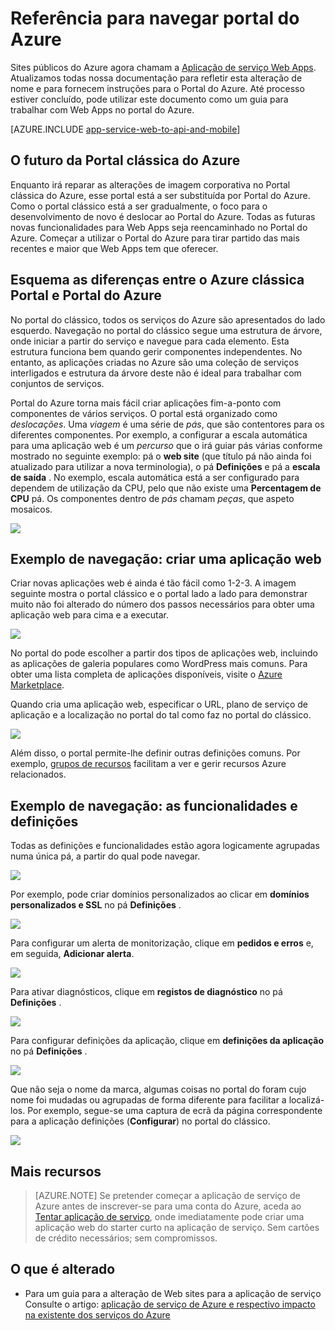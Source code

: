 <properties
    pageTitle="Referência para navegar portal do Azure"
    description="Obter informações sobre as experiências de utilizador diferentes para a aplicação de serviço Web entre o portal de gestão e o Portal do Azure"
    services="app-service"
    documentationCenter=""
    authors="jaime-espinosa"
    manager="wpickett"
    editor="jimbe"/>

<tags
    ms.service="app-service"
    ms.workload="na"
    ms.tgt_pltfrm="na"
    ms.devlang="na"
    ms.topic="article"
    ms.date="02/26/2016"
    ms.author="jaime-espinosa"/>

# <a name="reference-for-navigating-the-azure-portal"></a>Referência para navegar portal do Azure

Sites públicos do Azure agora chamam a [Aplicação de serviço Web Apps](http://go.microsoft.com/fwlink/?LinkId=529714). Atualizamos todas nossa documentação para refletir esta alteração de nome e para fornecem instruções para o Portal do Azure. Até processo estiver concluído, pode utilizar este documento como um guia para trabalhar com Web Apps no portal do Azure.

[AZURE.INCLUDE [app-service-web-to-api-and-mobile](../../includes/app-service-web-to-api-and-mobile.md)] 
 
## <a name="the-future-of-the-azure-classic-portal"></a>O futuro da Portal clássica do Azure

Enquanto irá reparar as alterações de imagem corporativa no Portal clássica do Azure, esse portal está a ser substituída por Portal do Azure. Como o portal clássico está a ser gradualmente, o foco para o desenvolvimento de novo é deslocar ao Portal do Azure. Todas as futuras novas funcionalidades para Web Apps seja reencaminhado no Portal do Azure. Começar a utilizar o Portal do Azure para tirar partido das mais recentes e maior que Web Apps tem que oferecer.

## <a name="layout-differences-between-the-azure-classic-portal-and-azure-portal"></a>Esquema as diferenças entre o Azure clássica Portal e Portal do Azure

No portal do clássico, todos os serviços do Azure são apresentados do lado esquerdo. Navegação no portal do clássico segue uma estrutura de árvore, onde iniciar a partir do serviço e navegue para cada elemento. Esta estrutura funciona bem quando gerir componentes independentes. No entanto, as aplicações criadas no Azure são uma coleção de serviços interligados e estrutura da árvore deste não é ideal para trabalhar com conjuntos de serviços. 

Portal do Azure torna mais fácil criar aplicações fim-a-ponto com componentes de vários serviços. O portal está organizado como *deslocações*. Uma *viagem* é uma série de *pás*, que são contentores para os diferentes componentes. Por exemplo, a configurar a escala automática para uma aplicação web é um *percurso* que o irá guiar pás várias conforme mostrado no seguinte exemplo: pá o **web site** (que título pá não ainda foi atualizado para utilizar a nova terminologia), o pá **Definições** e pá a **escala de saída** . No exemplo, escala automática está a ser configurado para dependem de utilização da CPU, pelo que não existe uma **Percentagem de CPU** pá. Os componentes dentro de *pás* chamam *peças*, que aspeto mosaicos. 

![](./media/app-service-web-app-azure-portal/AutoScaling.png)

## <a name="navigation-example-create-a-web-app"></a>Exemplo de navegação: criar uma aplicação web

Criar novas aplicações web é ainda é tão fácil como 1-2-3. A imagem seguinte mostra o portal clássico e o portal lado a lado para demonstrar muito não foi alterado do número dos passos necessários para obter uma aplicação web para cima e a executar. 

![](./media/app-service-web-app-azure-portal/CreateWebApp.png)

No portal do pode escolher a partir dos tipos de aplicações web, incluindo as aplicações de galeria populares como WordPress mais comuns. Para obter uma lista completa de aplicações disponíveis, visite o [Azure Marketplace].

Quando cria uma aplicação web, especificar o URL, plano de serviço de aplicação e a localização no portal do tal como faz no portal do clássico. 

![](./media/app-service-web-app-azure-portal/CreateWebAppSettings.png)

Além disso, o portal permite-lhe definir outras definições comuns. Por exemplo, [grupos de recursos](../azure-resource-manager/resource-group-overview.md) facilitam a ver e gerir recursos Azure relacionados. 

## <a name="navigation-example-settings-and-features"></a>Exemplo de navegação: as funcionalidades e definições

Todas as definições e funcionalidades estão agora logicamente agrupadas numa única pá, a partir do qual pode navegar.

![](./media/app-service-web-app-azure-portal/WebAppSettings.png)

Por exemplo, pode criar domínios personalizados ao clicar em **domínios personalizados e SSL** no pá **Definições** .

![](./media/app-service-web-app-azure-portal/ConfigureWebApp.png)

Para configurar um alerta de monitorização, clique em **pedidos e erros** e, em seguida, **Adicionar alerta**.

![](./media/app-service-web-app-azure-portal/Monitoring.png)

Para ativar diagnósticos, clique em **registos de diagnóstico** no pá **Definições** .

![](./media/app-service-web-app-azure-portal/Diagnostics.png)
 
Para configurar definições da aplicação, clique em **definições da aplicação** no pá **Definições** . 

![](./media/app-service-web-app-azure-portal/AppSettingsPreview.png)

Que não seja o nome da marca, algumas coisas no portal do foram cujo nome foi mudadas ou agrupadas de forma diferente para facilitar a localizá-los. Por exemplo, segue-se uma captura de ecrã da página correspondente para a aplicação definições (**Configurar**) no portal do clássico.

![](./media/app-service-web-app-azure-portal/AppSettings.png)

## <a name="more-resources"></a>Mais recursos

[Azure Portal]: https://portal.azure.com
[Azure Marketplace]: /marketplace/

>[AZURE.NOTE] Se pretender começar a aplicação de serviço de Azure antes de inscrever-se para uma conta do Azure, aceda ao [Tentar aplicação de serviço](http://go.microsoft.com/fwlink/?LinkId=523751), onde imediatamente pode criar uma aplicação web do starter curto na aplicação de serviço. Sem cartões de crédito necessários; sem compromissos.

## <a name="whats-changed"></a>O que é alterado
* Para um guia para a alteração de Web sites para a aplicação de serviço Consulte o artigo: [aplicação de serviço de Azure e respectivo impacto na existente dos serviços do Azure](http://go.microsoft.com/fwlink/?LinkId=529714)
 
